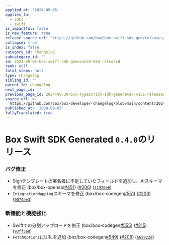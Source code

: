 ```yaml
---
applied_at: '2024-09-05'
applies_to:
  - sdks
  - swift
is_impactful: false
is_new_feature: true
release_source_url: 'https://github.com/box/box-swift-sdk-gen/releases/tag/0.4.0'
collapse: true
is_index: false
category_id: changelog
subcategory_id: ''
id: 2024-09-05-box-swift-sdk-generated-040-released
rank: null
total_steps: null
type: changelog
sibling_id: ''
parent_id: changelog
next_page_id: ''
previous_page_id: 2024-08-30-box-typescript-sdk-generated-v151-released
source_url: >-
  https://github.com/box/box-developer-changelog/blob/main/content/2024/09-05-box-swift-sdk-generated-040-released.md
published_at: '2024-09-05'
fullyTranslated: true
---
```

# Box Swift SDK Generated `0.4.0`のリリース

### バグ修正

* Signテンプレートの署名者に不足していたフィールドを追加し、AIスキーマを修正 (box/box-openapi[#451][1]) ([#206][2]) ([`31920e6`][3])
* `IntegrationMapping`スキーマを修正 (box/box-codegen[#551][4]) ([#203][5]) ([`0074ee3`][6])

### 新機能と機能強化

* Swiftでの分割アップロードを修正 (box/box-codegen[#555][7]) ([#215][8]) ([`93ff568`][9])
* `FetchOptions`にURLを追加 (box/box-codegen[#549][10]) ([#208][11]) ([`b65822d`][12])

[1]: https://github.com/box/box-codegen/issues/451

[2]: https://github.com/box/box-codegen/issues/206

[3]: https://github.com/box/box-codegen/commit/31920e67692c16b0600c4c9f4c279e22d02e4598

[4]: https://github.com/box/box-codegen/issues/551

[5]: https://github.com/box/box-codegen/issues/203

[6]: https://github.com/box/box-codegen/commit/0074ee326627d01057cf50cb257d2291b646ab08

[7]: https://github.com/box/box-codegen/issues/555

[8]: https://github.com/box/box-codegen/issues/215

[9]: https://github.com/box/box-codegen/commit/93ff5686415d99aa807d57d9e062f5a96380d707

[10]: https://github.com/box/box-codegen/issues/549

[11]: https://github.com/box/box-codegen/issues/208

[12]: https://github.com/box/box-codegen/commit/b65822d379b1d5e9be7b179ed754e725f5a499fa
